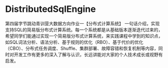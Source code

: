 # DistributedSqlEngine
第四届字节跳动青训营大数据方向作业一【分布式计算系统】
一句话介绍，实现支持SQL的简易版分布式计算系统。每一个系统都是从基础版本逐渐迭代过来的，希望同学们能通过实现一个简易版分布式计算系统，来实践课程中学到的知识点，如SQL词法分析、语法分析、基于规则的优化（RBO）、基于代价的优化（CBO）、分布式任务调度、Shuffle、集群部署、故障容错和恢复机制等内容，同时对开发工作有更多的深入了解与认识，长远讲能对大家的个人技术成长或视野有启发。
